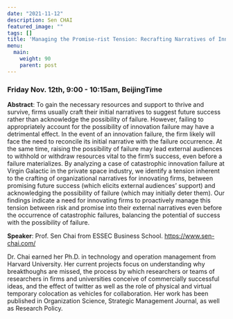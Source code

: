 ```yaml
---
date: "2021-11-12"
description: Sen CHAI
featured_image: ""
tags: []
title: 'Managing the Promise-rist Tension: Recrafting Narratives of Innovation after Catastrophic Failure'
menu:
  main:
    weight: 90
    parent: post
---
```

### Friday Nov. 12th, 9:00 - 10:15am, BeijingTime

**Abstract**: To gain the necessary resources and support to thrive and survive, firms usually craft their initial narratives to suggest future success rather than acknowledge the possibility of failure. However, failing to appropriately account for the possibility of innovation failure may have a detrimental effect. In the event of an innovation failure, the firm likely will face the need to reconcile its initial narrative with the failure occurrence. At the same time, raising the possibility of failure may lead external audiences to withhold or withdraw resources vital to the firm’s success, even before a failure materializes. By analyzing a case of catastrophic innovation failure at Virgin Galactic in the private space industry, we identify a tension inherent to the crafting of organizational narratives for innovating firms, between promising future success (which elicits external audiences’ support) and acknowledging the possibility of failure (which may initially deter them). Our findings indicate a need for innovating firms to proactively manage this tension between risk and promise into their external narratives even before the occurrence of catastrophic failures, balancing the potential of success with the possibility of failure.

**Speaker**: Prof. Sen Chai from ESSEC Business School.
https://www.sen-chai.com/

Dr. Chai earned her Ph.D. in technology and operation management from Harvard University. Her current projects focus on understanding why breakthoughs are missed, the process by which researchers or teams of researchers in firms and universities conceive of commercially successful ideas, and the effect of twitter as well as the role of physical and virtual temporary colocation as vehicles for collaboration. Her work has been published in Organization Science, Strategic Management Journal, as well as Research Policy.
